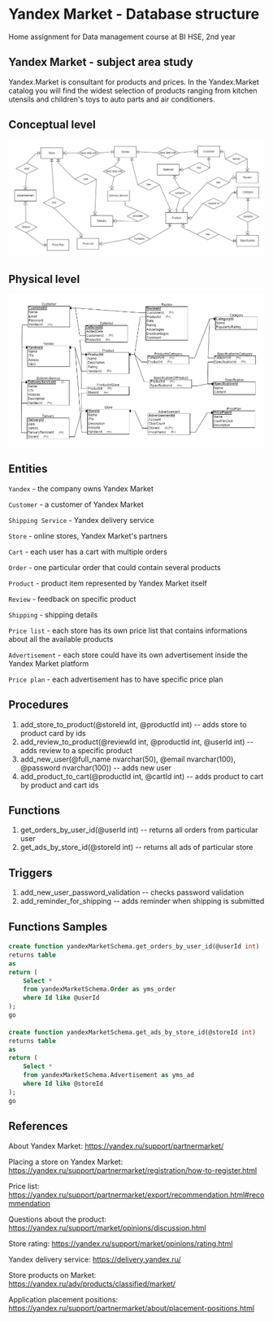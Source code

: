 # Yandex Market - Database structure
Home assignment for Data management course at BI HSE, 2nd year
## Yandex Market - subject area study
Yandex.Market is consultant for products and prices. In the Yandex.Market catalog you will find the widest selection of products ranging from kitchen utensils and children's toys to auto parts and air conditioners.
## Conceptual level
![yandex_market_diagram](https://github.com/AndreyVolkovBI/SQL_Projects/blob/master/conceptual_level.png)

## Physical level
![yandex_market_diagram](https://github.com/AndreyVolkovBI/SQL_Projects/blob/master/physical_level.png)
## Entities
`Yandex` - the company owns Yandex Market

`Customer` - a customer of Yandex Market

`Shipping Service` - Yandex delivery service

`Store` - online stores, Yandex Market's partners

`Cart` - each user has a cart with multiple orders

`Order` - one particular order that could contain several products

`Product` - product item represented by Yandex Market itself

`Review` - feedback on specific product

`Shipping` - shipping details

`Price list` - each store has its own price list that contains informations about all the available products

`Advertisement` - each store could have its own advertisement inside the Yandex Market platform

`Price plan` - each advertisement has to have specific price plan

## Procedures
1. add_store_to_product(@storeId int, @productId int)  -- adds store to product card by ids
2. add_review_to_product(@reviewId int, @productId int, @userId int)  -- adds review to a specific product
3. add_new_user(@full_name nvarchar(50), @email nvarchar(100), @password nvarchar(100))  -- adds new user
4. add_product_to_cart(@productId int, @cartId int)  -- adds product to cart by product and cart ids

## Functions
1. get_orders_by_user_id(@userId int)  -- returns all orders from particular user
2. get_ads_by_store_id(@storeId int)  -- returns all ads of particular store

## Triggers
1. add_new_user_password_validation  -- checks password validation
2. add_reminder_for_shipping  -- adds reminder when shipping is submitted


## Functions Samples
```sql
create function yandexMarketSchema.get_orders_by_user_id(@userId int)
returns table
as
return (
	Select *
	from yandexMarketSchema.Order as yms_order
	where Id like @userId
);
go

create function yandexMarketSchema.get_ads_by_store_id(@storeId int)
returns table
as
return (
	Select *
	from yandexMarketSchema.Advertisement as yms_ad
	where Id like @storeId
);
go
```


## References
About Yandex Market: https://yandex.ru/support/partnermarket/

Placing a store on Yandex Market: https://yandex.ru/support/partnermarket/registration/how-to-register.html

Price list: https://yandex.ru/support/partnermarket/export/recommendation.html#recommendation

Questions about the product: https://yandex.ru/support/market/opinions/discussion.html

Store rating: https://yandex.ru/support/market/opinions/rating.html

Yandex delivery service: https://delivery.yandex.ru/

Store products on Market: https://yandex.ru/adv/products/classified/market/

Application placement positions: https://yandex.ru/support/partnermarket/about/placement-positions.html

